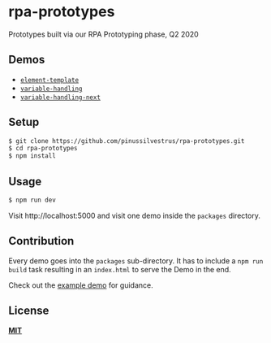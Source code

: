 # rpa-prototypes

Prototypes built via our RPA Prototyping phase, Q2 2020

## Demos

* [`element-template`](./packages/element-template)
* [`variable-handling`](./packages/variable-handling)
* [`variable-handling-next`](./packages/variable-handling-next)

## Setup

```bash
$ git clone https://github.com/pinussilvestrus/rpa-prototypes.git
$ cd rpa-prototypes
$ npm install
```

## Usage

```bash
$ npm run dev
```

Visit http://localhost:5000 and visit one demo inside the `packages` directory.

## Contribution

Every demo goes into the `packages` sub-directory. It has to include a `npm run build` task resulting in an `index.html` to serve the Demo in the end. 

Check out the [example demo](./packages/catalog-example) for guidance.

## License

[**MIT**](./LICENSE)
